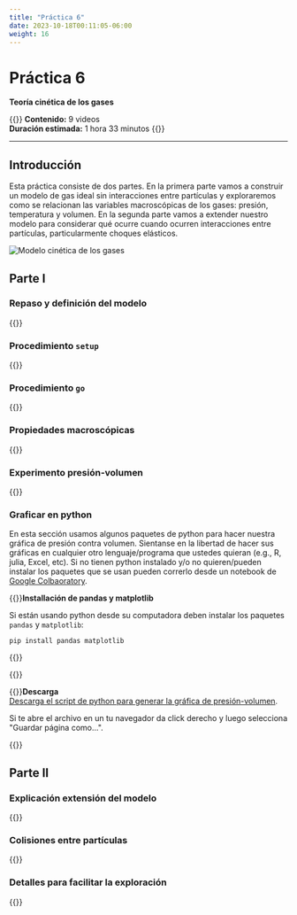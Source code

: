 ```yaml
---
title: "Práctica 6"
date: 2023-10-18T00:11:05-06:00
weight: 16
---
```


# Práctica 6

**Teoría cinética de los gases**

{{<hint info>}}
**Contenido:** 9 videos  
**Duración estimada:** 1 hora 33 minutos 
{{</hint>}}

---

## Introducción

Esta práctica consiste de dos partes. En la primera parte vamos a construir un modelo de gas ideal sin interacciones entre partículas y exploraremos como se relacionan las variables macroscópicas de los gases: presión, temperatura y volumen. En la segunda parte vamos a extender nuestro modelo para considerar qué ocurre cuando ocurren interacciones entre partículas, particularmente choques elásticos.

![Modelo cinética de los gases](/img/cinetica-gases.gif)

## Parte I

### Repaso y definición del modelo

{{<youtube id="7eF-dTDioSg">}}

### Procedimiento `setup`

{{<youtube id="OUyiEwX1R7w">}}

### Procedimiento `go`

{{<youtube id="NtiRfKE-IWs">}}

### Propiedades macroscópicas

{{<youtube id="xfibS7JCSoQ">}}

### Experimento presión-volumen

{{<youtube id="qFMhpRWAYE0">}}

### Graficar en python

En esta sección usamos algunos paquetes de python para hacer nuestra gráfica de presión contra volumen. Sientanse en la libertad de hacer sus gráficas en cualquier otro lenguaje/programa que ustedes quieran (e.g., R, julia, Excel, etc). Si no tienen python instalado y/o no quieren/pueden instalar los paquetes que se usan pueden correrlo desde un notebook de [Google Colbaoratory](https://colab.research.google.com/).

{{<hint warning>}}**Installación de pandas y matplotlib**  

Si están usando python desde su computadora deben instalar los paquetes `pandas` y `matplotlib`:

```
pip install pandas matplotlib
```
{{</hint>}}

{{<youtube id="k-dqCK9dSuo">}}

{{<hint info>}}**Descarga**  
[Descarga el script de python para generar la gráfica de presión-volumen](/descargas/presion-volumen.py). 

Si te abre el archivo en un tu navegador da click derecho y luego selecciona "Guardar página como...".

{{</hint>}}


<!-- ### Experimento presión-temperatura y gráfica en python -->

<!-- {{<youtube id="OjFquOndU88">}} -->

## Parte II

### Explicación extensión del modelo

{{<youtube id="rhsZpp63Ot4">}}

### Colisiones entre partículas

{{<youtube id="2RgjIsOIOcI">}}

### Detalles para facilitar la exploración

{{<youtube id="rntmpSYri2w">}}
